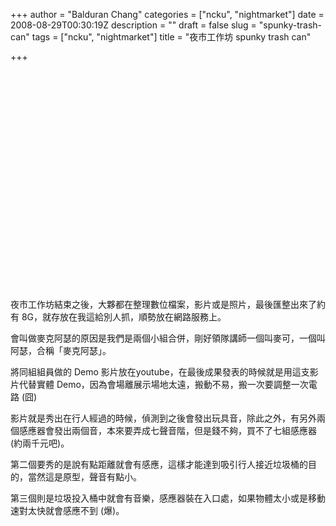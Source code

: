 +++
author = "Balduran Chang"
categories = ["ncku", "nightmarket"]
date = 2008-08-29T00:30:19Z
description = ""
draft = false
slug = "spunky-trash-can"
tags = ["ncku", "nightmarket"]
title = "夜市工作坊 spunky trash can"

+++


<object height="349" width="425"><param name="movie" value="http://www.youtube.com/v/NbvwcYWnsSE&hl=zh_TW&fs=1&rel=0&border=1"></param><param name="allowFullScreen" value="true"></param><embed allowfullscreen="true" height="349" src="http://www.youtube.com/v/NbvwcYWnsSE&hl=zh_TW&fs=1&rel=0&border=1" type="application/x-shockwave-flash" width="425"></embed></object>

夜市工作坊結束之後，大夥都在整理數位檔案，影片或是照片，最後匯整出來了約有 8G，就存放在我這給別人抓，順勢放在網路服務上。

會叫做麥克阿瑟的原因是我們是兩個小組合併，剛好領隊講師一個叫麥可，一個叫阿瑟，合稱「麥克阿瑟」。

將同組組員做的 Demo 影片放在youtube，在最後成果發表的時候就是用這支影片代替實體 Demo，因為會場離展示場地太遠，搬動不易，搬一次要調整一次電路 (囧)

影片就是秀出在行人經過的時候，偵測到之後會發出玩具音，除此之外，有另外兩個感應器會發出兩個音，本來要弄成七聲音階，但是錢不夠，買不了七組感應器 (約兩千元吧)。

第二個要秀的是說有點距離就會有感應，這樣才能達到吸引行人接近垃圾桶的目的，當然這是原型，聲音有點小。

第三個則是垃圾投入桶中就會有音樂，感應器裝在入口處，如果物體太小或是移動速對太快就會感應不到 (爆)。

